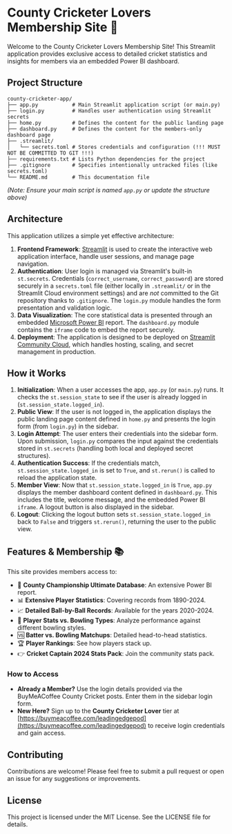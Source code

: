 # County Cricketer Lovers Membership Site 🏏

Welcome to the County Cricketer Lovers Membership Site! This Streamlit application provides exclusive access to detailed cricket statistics and insights for members via an embedded Power BI dashboard.

## Project Structure

```
county-cricketer-app/
├── app.py           # Main Streamlit application script (or main.py)
├── login.py         # Handles user authentication using Streamlit secrets
├── home.py          # Defines the content for the public landing page
├── dashboard.py     # Defines the content for the members-only dashboard page
├── .streamlit/
│   └── secrets.toml # Stores credentials and configuration (!!! MUST NOT BE COMMITTED TO GIT !!!)
├── requirements.txt # Lists Python dependencies for the project
├── .gitignore       # Specifies intentionally untracked files (like secrets.toml)
└── README.md        # This documentation file
```
*(Note: Ensure your main script is named `app.py` or update the structure above)*

## Architecture

This application utilizes a simple yet effective architecture:

1.  **Frontend Framework**: [Streamlit](https://streamlit.io/) is used to create the interactive web application interface, handle user sessions, and manage page navigation.
2.  **Authentication**: User login is managed via Streamlit's built-in `st.secrets`. Credentials (`correct_username`, `correct_password`) are stored securely in a `secrets.toml` file (either locally in `.streamlit/` or in the Streamlit Cloud environment settings) and are *not* committed to the Git repository thanks to `.gitignore`. The `login.py` module handles the form presentation and validation logic.
3.  **Data Visualization**: The core statistical data is presented through an embedded [Microsoft Power BI](https://powerbi.microsoft.com/) report. The `dashboard.py` module contains the `iframe` code to embed the report securely.
4.  **Deployment**: The application is designed to be deployed on [Streamlit Community Cloud](https://streamlit.io/cloud), which handles hosting, scaling, and secret management in production.

## How it Works

1.  **Initialization**: When a user accesses the app, `app.py` (or `main.py`) runs. It checks the `st.session_state` to see if the user is already logged in (`st.session_state.logged_in`).
2.  **Public View**: If the user is not logged in, the application displays the public landing page content defined in `home.py` and presents the login form (from `login.py`) in the sidebar.
3.  **Login Attempt**: The user enters their credentials into the sidebar form. Upon submission, `login.py` compares the input against the credentials stored in `st.secrets` (handling both local and deployed secret structures).
4.  **Authentication Success**: If the credentials match, `st.session_state.logged_in` is set to `True`, and `st.rerun()` is called to reload the application state.
5.  **Member View**: Now that `st.session_state.logged_in` is `True`, `app.py` displays the member dashboard content defined in `dashboard.py`. This includes the title, welcome message, and the embedded Power BI `iframe`. A logout button is also displayed in the sidebar.
6.  **Logout**: Clicking the logout button sets `st.session_state.logged_in` back to `False` and triggers `st.rerun()`, returning the user to the public view.

## Features & Membership 📚

This site provides members access to:

*   🏏 **County Championship Ultimate Database**: An extensive Power BI report.
*   📊 **Extensive Player Statistics**: Covering records from 1890-2024.
*   📈 **Detailed Ball-by-Ball Records**: Available for the years 2020-2024.
*   🎯 **Player Stats vs. Bowling Types**: Analyze performance against different bowling styles.
*   🆚 **Batter vs. Bowling Matchups**: Detailed head-to-head statistics.
*   🏆 **Player Rankings**: See how players stack up.
*   👉 **Cricket Captain 2024 Stats Pack**: Join the community stats pack.

### How to Access

*   **Already a Member?** Use the login details provided via the BuyMeACoffee County Cricket posts. Enter them in the sidebar login form.
*   **New Here?** Sign up to the **County Cricketer Lover** tier at [https://buymeacoffee.com/leadingedgepod](https://buymeacoffee.com/leadingedgepod) to receive login credentials and gain access.

## Contributing

Contributions are welcome! Please feel free to submit a pull request or open an issue for any suggestions or improvements.

## License

This project is licensed under the MIT License. See the LICENSE file for details.